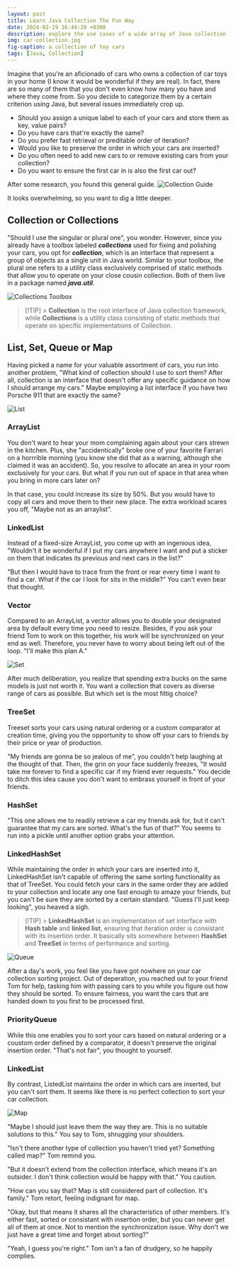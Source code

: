 ```yaml
---
layout: post
title: Learn Java Collection The Fun Way
date: 2024-02-19 16:44:20 +0300
description: explore the use cases of a wide array of Java collection
img: car-collection.jpg
fig-caption: a collection of toy cars
tags: [Java, Collection]
---
```


Imagine that you're an aficionado of cars who owns a collection of car toys in your home (I know it would be wonderful if they are real). In fact, there are so many of them that you don't even know how many you have and where they come from. So you decide to categorize them by a certain criterion using Java, but several issues immediately crop up.

- Should you assign a unique label to each of your cars and store them as key, value pairs?
- Do you have cars that're exactly the same?
- Do you prefer fast retrieval or preditable order of iteration?
- Would you like to preserve the order in which your cars are inserted?
- Do you often need to add new cars to or remove existing cars from your collection?
- Do you want to ensure the first car in is also the first car out?

After some research, you found this general guide.
![Collection Guide]({{site.baseurl}}/assets/img/2024-02-19/collection-guide.png)

It looks overwhelming, so you want to dig a little deeper.

## **Collection or Collections**

"Should I use the singular or plural one", you wonder. However, since you already have a toolbox labeled **_collections_** used for fixing and polishing your cars, you opt for **_collection_**, which is an interface that represent a group of objects as a single unit in Java world. Similar to your toolbox, the plural one refers to a utility class exclusively comprised of static methods that allow you to operate on your close cousin collection. Both of them live in a package named **_java.util_**.

![Collections Toolbox]({{site.baseurl}}/assets/img/2024-02-19/collections.jpeg)

> [!TIP] > **Collection** is the root interface of Java collection framework, while **Collections** is a utility class consisting of static methods that operate on specific implementations of Collection.

## **List, Set, Queue or Map**

Having picked a name for your valuable assortment of cars, you run into another problem, "What kind of collection should I use to sort them? After all, collection is an interface that doesn't offer any specific guidance on how I should arrange my cars." Maybe employing a list interface if you have two Porsche 911 that are exactly the same?

![List]({{site.baseurl}}/assets/img/2024-02-19/list.jpeg)

### ArrayList

You don't want to hear your mom complaining again about your cars strewn in the kitchen. Plus, she "accidentically" broke one of your favorite Farrari on a horrrible morning (you know she did that as a warning, although she claimed it was an accident). So, you resolve to allocate an area in your room exclusively for your cars. But what if you run out of space in that area when you bring in more cars later on?

In that case, you could increase its size by 50%. But you would have to copy all cars and move them to their new place. The extra workload scares you off, "Maybe not as an arraylist".

### LinkedList

Instead of a fixed-size ArrayList, you come up with an ingenious idea, "Wouldn't it be wonderful if I put my cars anywhere I want and put a sticker on them that indicates its previous and next cars in the list?"

"But then I would have to trace from the front or rear every time I want to find a car. What if the car I look for sits in the middle?" You can't even bear that thought.

### Vector

Compared to an ArrayList, a vector allows you to double your designated area by default every time you need to resize. Besides, if you ask your friend Tom to work on this together, his work will be synchronized on your end as well. Therefore, you never have to worry about being left out of the loop. "I'll make this plan A."

![Set]({{site.baseurl}}/assets/img/2024-02-19/set.jpeg)

After much deliberation, you realize that spending extra bucks on the same models is just not worth it. You want a collection that covers as diverse range of cars as possible. But which set is the most fittig choice?

### TreeSet

Treeset sorts your cars using natural ordering or a custom comparator at creation time, giving you the opportunity to show off your cars to friends by their price or year of production.

"My friends are gonna be so jealous of me", you couldn't help laughing at the thought of that. Then, the grin on your face suddenly freezes, "It would take me forever to find a specific car if my friend ever requests." You decide to ditch this idea cause you don't want to embrass yourself in front of your friends.

### HashSet

"This one allows me to readily retrieve a car my friends ask for, but it can't guarantee that my cars are sorted. What's the fun of that?" You seems to run into a pickle until another option grabs your attention.

### LinkedHashSet

While maintaining the order in which your cars are inserted into it, LinkedHashSet isn't capable of offering the same sorting functionality as that of TreeSet. You could fetch your cars in the same order they are added to your collection and locate any one fast enough to amaze your friends, but you can't be sure they are sorted by a certain standard. "Guess I'll just keep looking", you heaved a sigh.

> [!TIP] > **LinkedHashSet** is an implementation of set interface with **Hash table** and **linked list**, ensuring that iteration order is consistant with its insertion order. It basically sits somewhere between **HashSet** and **TreeSet** in terms of performance and sorting.

![Queue]({{site.baseurl}}/assets/img/2024-02-19/queue.jpeg)

After a day's work, you feel like you have got nowhere on your car collection sorting project. Out of deperation, you reached out to your friend Tom for help, tasking him with passing cars to you while you figure out how they should be sorted. To ensure fairness, you want the cars that are handed down to you first to be processed first.

### PriorityQueue

While this one enables you to sort your cars based on natural ordering or a coustom order defined by a comparator, it doesn't preserve the original insertion order. "That's not fair", you thought to yourself.

### LinkedList

By contrast, ListedList maintains the order in which cars are inserted, but you can't sort them. It seems like there is no perfect collection to sort your car collection.

![Map]({{site.baseurl}}/assets/img/2024-02-19/map.jpeg)

"Maybe I should just leave them the way they are. This is no suitable solutions to this." You say to Tom, shrugging your shoulders.

"Isn't there another type of collection you haven't tried yet? Something called map?" Tom remind you.

"But it doesn't extend from the collection interface, which means it's an outsider. I don't think collection would be happy with that." You caution.

"How can you say that? Map is still considered part of collection. It's family." Tom retort, feeling indignant for map.

"Okay, but that means it shares all the characteristics of other members. It's either fast, sorted or consistant with insertion order, but you can never get all of them at once. Not to mention the synchronization issue. Why don't we just have a great time and forget about sorting?"

"Yeah, I guess you're right." Tom isn't a fan of drudgery, so he happily complies.
